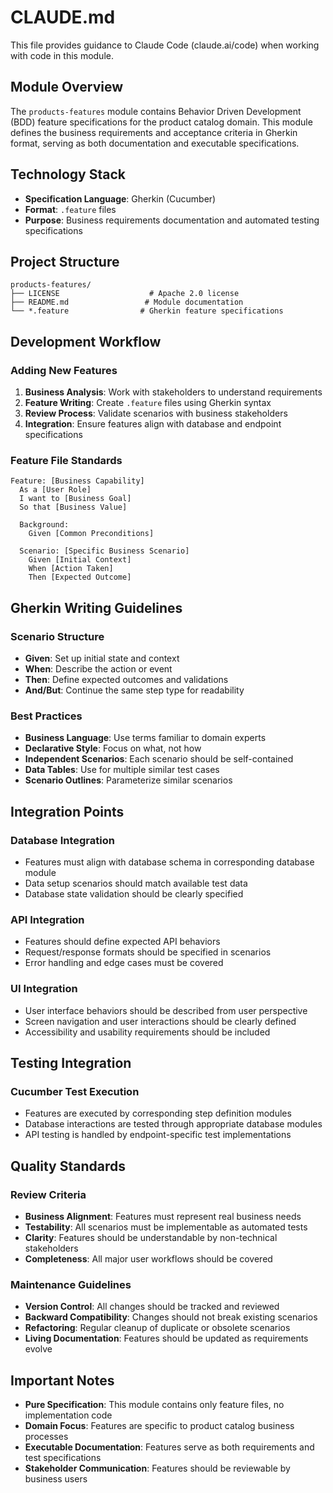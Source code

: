 # CLAUDE.md

This file provides guidance to Claude Code (claude.ai/code) when working with code in this module.

## Module Overview

The `products-features` module contains Behavior Driven Development (BDD) feature specifications for the product catalog domain. This module defines the business requirements and acceptance criteria in Gherkin format, serving as both documentation and executable specifications.

## Technology Stack

- **Specification Language**: Gherkin (Cucumber)
- **Format**: `.feature` files
- **Purpose**: Business requirements documentation and automated testing specifications

## Project Structure

```
products-features/
├── LICENSE                    # Apache 2.0 license
├── README.md                 # Module documentation
└── *.feature                # Gherkin feature specifications
```

## Development Workflow

### Adding New Features
1. **Business Analysis**: Work with stakeholders to understand requirements
2. **Feature Writing**: Create `.feature` files using Gherkin syntax
3. **Review Process**: Validate scenarios with business stakeholders
4. **Integration**: Ensure features align with database and endpoint specifications

### Feature File Standards
```gherkin
Feature: [Business Capability]
  As a [User Role]
  I want to [Business Goal]
  So that [Business Value]

  Background:
    Given [Common Preconditions]

  Scenario: [Specific Business Scenario]
    Given [Initial Context]
    When [Action Taken]
    Then [Expected Outcome]
```

## Gherkin Writing Guidelines

### Scenario Structure
- **Given**: Set up initial state and context
- **When**: Describe the action or event
- **Then**: Define expected outcomes and validations
- **And/But**: Continue the same step type for readability

### Best Practices
- **Business Language**: Use terms familiar to domain experts
- **Declarative Style**: Focus on what, not how
- **Independent Scenarios**: Each scenario should be self-contained
- **Data Tables**: Use for multiple similar test cases
- **Scenario Outlines**: Parameterize similar scenarios

## Integration Points

### Database Integration
- Features must align with database schema in corresponding database module
- Data setup scenarios should match available test data
- Database state validation should be clearly specified

### API Integration
- Features should define expected API behaviors
- Request/response formats should be specified in scenarios
- Error handling and edge cases must be covered

### UI Integration
- User interface behaviors should be described from user perspective
- Screen navigation and user interactions should be clearly defined
- Accessibility and usability requirements should be included

## Testing Integration

### Cucumber Test Execution
- Features are executed by corresponding step definition modules
- Database interactions are tested through appropriate database modules
- API testing is handled by endpoint-specific test implementations

## Quality Standards

### Review Criteria
- **Business Alignment**: Features must represent real business needs
- **Testability**: All scenarios must be implementable as automated tests
- **Clarity**: Features should be understandable by non-technical stakeholders
- **Completeness**: All major user workflows should be covered

### Maintenance Guidelines
- **Version Control**: All changes should be tracked and reviewed
- **Backward Compatibility**: Changes should not break existing scenarios
- **Refactoring**: Regular cleanup of duplicate or obsolete scenarios
- **Living Documentation**: Features should be updated as requirements evolve

## Important Notes

- **Pure Specification**: This module contains only feature files, no implementation code
- **Domain Focus**: Features are specific to product catalog business processes
- **Executable Documentation**: Features serve as both requirements and test specifications
- **Stakeholder Communication**: Features should be reviewable by business users
